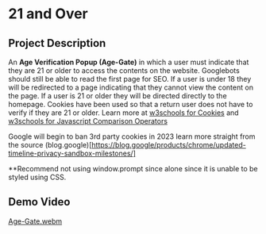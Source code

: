 # 21 and Over

## Project Description

An **Age Verification Popup (Age-Gate)** in which a user must indicate that they are 21 or older to access the contents on the website. Googlebots should  still be able to read the first page for SEO. If a user is under 18 they will be redirected to a page indicating that they cannot view the content on the page. If a user is 21 or older they will be directed directly to the homepage. Cookies have been used so that a return user does not have to verify if they are 21 or older. Learn more at [w3schools for Cookies](https://www.w3schools.com/js/js_cookies.asp) and [w3schools for Javascript Comparison Operators](https://www.w3schools.com/js/js_comparisons.asp)

Google will begin to ban 3rd party cookies in 2023 learn more straight from the source (blog.google)[https://blog.google/products/chrome/updated-timeline-privacy-sandbox-milestones/]

**Recommend not using window.prompt since alone since it is unable to be styled using CSS.

## Demo Video
[Age-Gate.webm](https://user-images.githubusercontent.com/99221047/203401593-7fe0cbc7-60d5-430d-ab0c-54151e119c40.webm)
